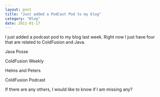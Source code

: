 ```yaml
---
layout: post
title: "Just added a PodCast Pod to my blog"
category: "Blog"
date: 2011-01-17
---
```



I just added a podcast pod to my blog last week. Right now I just have four that are related to ColdFusion and Java.

Java Posse

ColdFusion Weekly

Helms and Peters

ColdFusion Podcast

If there are any others, I would like to know if I am missing any?